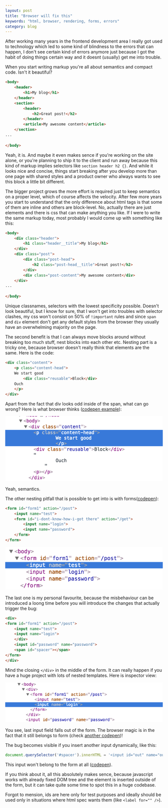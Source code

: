 ```yaml
---
layout: post
title: "Browser will fix this"
keywords: "html, browser, rendering, forms, errors"
category: blog
---
```


After working many years in the frontend development area
I really got used to technology which led to some kind of
blindness to the errors that can happen, I don't see certain
kind of errors anymore just because I got the habit of doing
things certain way and it doesnt (usually) get me into trouble.

When you start writing markup you're all about semantics and
compact code. Isn't it beautiful?

```html
<body>
    <header>
        <h1>My blog</h1>
    </header>
    <section>
        <header>
            <h2>Great post!</h2>
        </header>
        <article>My awesome content</article>
    </section>
...

</body>
```

Yeah, it is. And maybe it even makes sence if you're working on the site
alone, or you're planning to ship it to the client and run away because this
kind of markup implies selectors like ```section header h2 {}```. And while
it looks nice and concise, things start breaking after you develop more than
one page with shared styles and a product owner who always wants to see this
block a little bit different.

The bigger project grows the more effort is required just to keep semantics
on a proper level, which of course affects the velocity. After few more years
you start to understand that the only difference about html tags is that some
of them are inline and others are block-level. No, actually there are just
elements and there is css that can make anything you like. If I were to write
the same markup today, most probably I would come up with something like this:

```html
<body>
    <div class="header">
        <h1 class="header__title">My blog</h1>
    </div>
    <div class="post">
        <div class="post-head">
            <h2 class="post-head__title">Great post!</h2>
        </div>
        <div class="post-content">My awesome content</div>
    </div>
...

</body>
```

Unique classnames, selectors with the lowest specificity possible. Doesn't look
beautiful, but I know for sure, that I won't get into troubles with selector clashes,
my css won't consist on 50% of ```!important``` rules and since ```span``` and ```div```
element don't get any default styles from the browser they usually have an overwhelming
majority on the page.

The second benefit is that I can always move blocks around without breaking too much
stuff, nest blocks into each other etc. Nesting part is a tricky one, because browser
doesn't really think that elements are the same. Here is the code:

```html
<div class="content">
    <p class="content-head">
    We start good
        <div class="reusable">Block</div>
    Ouch
    </p>
</div>
```

Apart from the fact that div looks odd inside of the span, what can go wrong?
Here is what browser thinks ([codepen example](http://codepen.io/can3p/pen/RryEZO)):

![ouch](/public/img/2016-01-28-markup-bugs/nested_tags.png)

Yeah, semantics.

The other nesting pitfall that is possible to get into is with forms([codepen](http://codepen.io/can3p/pen/OMZrQP)):

```html
<form id="form1" action="/post">
    <input name="test">
    <form id="i-dont-know-how-i-got there" action="/get">
        <input name="login">
        <input name="password">
    </form>
</form>
```

![omg](/public/img/2016-01-28-markup-bugs/nested_forms.png)

The last one is my personal favourite, because the misbehaviour
can be introduced a loong time before you will introduce the changes
that actually trigger the bug:

```html
<div>
<form id="form1" action="/post">
    <input name="test">
    <input name="login">
    </div>
    <input id="password" name="password">
    <span id="spacer"></span>
</form>
</div>
```

Mind the closing ```</div>``` in the middle of the form. It can really happen
if you have a huge project with lots of nested templates. Here is inspector view:

![oh no](/public/img/2016-01-28-markup-bugs/form_div_intersect.png)

You see, last input field falls out of the form. The browser magic is in the fact
that it still belongs to form (check [another codepen](http://codepen.io/can3p/pen/NxMeBr))!

The bug becomes visible if you insert another input dynamically, like this:

```javascript
document.querySelector('#spacer').innerHTML = '<input id="out" name="out">';
```

This input won't belong to the form at all ([codepen](http://codepen.io/can3p/pen/OMZray)).

If you think about it, all this absolutely makes sence, because javascript works with
already fixed DOM tree and the element is inserted outside of the form, but it can take
quite some time to spot this in a huge codebase.

Forgot to mension, ids are here only for test purposes and ideally should be used only
in situations where html spec wants them (like ```<label for="" />```).
